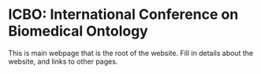 # ICBO: International Conference on Biomedical Ontology
This is main webpage that is the root of the website. Fill in details about the website, and links to other pages.
